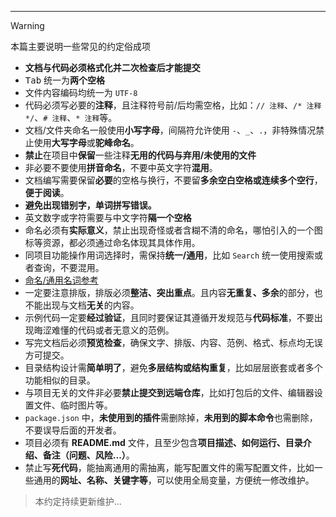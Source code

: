 
---

> [!WARNING]
> 本篇主要说明一些常见的约定俗成项

* **文档与代码必须格式化并二次检查后才能提交**
* <kbd>Tab</kbd> 统一为**两个空格**
* 文件内容编码均统一为 `UTF-8`
* 代码必须写必要的**注释**，且注释符号前/后均需空格，比如：`// 注释`、`/* 注释 */`、`# 注释`、`* 注释`等。
* 文档/文件夹命名一般使用**小写字母**，间隔符允许使用 `-`、`_`、`.`，非特殊情况禁止使用**大写字母**或**驼峰命名**。
* **禁止**在项目中**保留**一些注释**无用的代码与弃用/未使用的文件**
* 非必要不要使用**拼音命名**，不要中英文字符**混用**。
* 文档编写需要保留**必要**的空格与换行，不要留**多余空白空格或连续多个空行**，**便于阅读**。
* **避免出现错别字，单词拼写错误。**
* 英文数字或字符需要与中文字符**隔一个空格**
* 命名必须有**实际意义**，禁止出现奇怪或者含糊不清的命名，哪怕引入的一个图标等资源，都必须通过命名体现其具体作用。
* 同项目功能操作用词选择时，需保持**统一/通用**，比如 `Search` 统一使用搜索或者查询，不要混用。
* [命名/通用名词参考](/rules/name)
* 一定要注意排版，排版必须**整洁、突出重点**。且内容**无重复、多余**的部分，也不能出现与文档**无关**的内容。
* 示例代码一定要**经过验证**，且同时要保证其遵循开发规范与**代码标准**，不要出现晦涩难懂的代码或者无意义的范例。
* 写完文档后必须**预览检查**，确保文字、排版、内容、范例、格式、标点均无误方可提交。
* 目录结构设计需**简单明了**，避免**多层结构或结构重复**，比如层层嵌套或者多个功能相似的目录。
* 与项目无关的文件非必要**禁止提交到远端仓库**，比如打包后的文件、编辑器设置文件、临时图片等。
* `package.json` 中，**未使用到的插件**需删除掉，**未用到的脚本命令**也需删除，不要误导后面的开发者。
* 项目必须有 **README.md** 文件，且至少包含**项目描述、如何运行、目录介绍、备注（问题、风险...）**。
* 禁止写**死代码**，能抽离通用的需抽离，能写配置文件的需写配置文件，比如一些通用的**网址、名称、关键字等**，可以使用全局变量，方便统一修改维护。

> 本约定持续更新维护...
